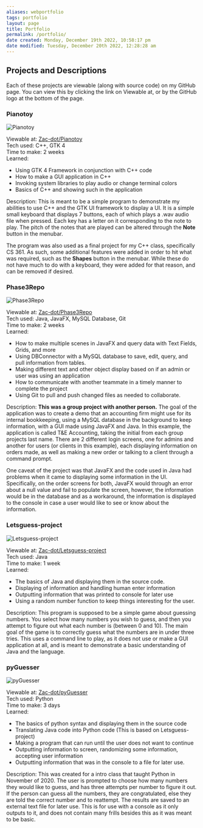 ```yaml
---
aliases: webportfolio
tags: portfolio
layout: page
title: Portfolio
permalink: /portfolio/
date created: Monday, December 19th 2022, 10:58:17 pm
date modified: Tuesday, December 20th 2022, 12:28:28 am
---
```


## Projects and Descriptions

Each of these projects are viewable (along with source code) on my GitHub page. You can view this by clicking the link on Viewable at, or by the GitHub logo at the bottom of the page.

### Pianotoy

![Pianotoy]({{site.baseurl}}/assets/images/pianotoy.jpg)

Viewable at: [Zac-dot/Pianotoy](https://github.com/Zac-dot/Pianotoy) <br>
Tech used: C++, GTK 4<br>
Time to make: 2 weeks<br>
Learned:
- Using GTK 4 Framework in conjunction with C++ code
- How to make a GUI application in C++
- Invoking system libraries to play audio or change terminal colors
- Basics of C++ and showing such in the application

Description: 
This is meant to be a simple program to demonstrate my abilities to use C++ and the GTK UI framework to display a UI. It is a simple small keyboard that displays 7 buttons, each of which plays a .wav audio file when pressed. Each key has a letter on it corresponding to the note to play. The pitch of the notes that are played can be altered through the **Note** button in the menubar.

The program was also used as a final project for my C++ class, specifically CS 361. As such, some additional features were added in order to hit what was required, such as the **Shapes** button in the menubar. While these do not have much to do with a keyboard, they were added for that reason, and can be removed if desired.

### Phase3Repo

![Phase3Repo]({{site.baseurl}}/assets/images/phase3repo.jpg)

Viewable at: [Zac-dot/Phase3Repo](https://github.com/Zac-dot/Phase3Repo) <br>
Tech used: Java, JavaFX, MySQL Database, Git<br>
Time to make: 2 weeks<br>
Learned:
- How to make multiple scenes in JavaFX and query data with Text Fields, Grids, and more
- Using DBConnector with a MySQL database to save, edit, query, and pull information from tables.
- Making different text and other object display based on if an admin or user was using an application
- How to communicate with another teammate in a timely manner to complete the project
- Using Git to pull and push changed files as needed to collaborate.

Description: **This was a group project with another person.** The goal of the application was to create a demo that an accounting firm might use for its internal bookkeeping, using a MySQL database in the background to keep information, with a GUI made using JavaFX and Java. In this example, the application is called T&E Accounting, taking the initial from each group projects last name. There are 2 different login screens, one for admins and another for users (or clients in this example), each displaying information on orders made, as well as making a new order or talking to a client through a command prompt.

One caveat of the project was that JavaFX and the code used in Java had problems when it came to displaying some information in the UI. Specifically, on the order screens for both, JavaFX would through an error about a null value and fail to populate the screen, however, the information would be in the database and as a workaround, the information is displayed to the console in case a user would like to see or know about the information.

### Letsguess-project

![Letsguess-project]({{site.baseurl}}/assets/images/letsguess.jpg)

Viewable at: [Zac-dot/Letsguess-project](github.com/Zac-dot/Letsguess-project) <br>
Tech used: Java<br>
Time to make: 1 week<br>
Learned:
- The basics of Java and displaying them in the source code.
- Displaying of information and handling human enter information
- Outputting information that was printed to console for later use
- Using a random number function to keep things interesting for the user.

Description:
This program is supposed to be a simple game about guessing numbers. You select how many numbers you wish to guess, and then you attempt to figure out what each number is (between 0 and 10). The main goal of the game is to correctly guess what the numbers are in under three tries. This uses a command line to play, as it does not use or make a GUI application at all, and is meant to demonstrate a basic understanding of Java and the language.

### pyGuesser

![pyGuesser]({{site.baseurl}}/assets/images/pyguesser.jpg)

Viewable at: [Zac-dot/pyGuesser](https://github.com/Zac-dot/pyGuesser) <br>
Tech used: Python<br>
Time to make: 3 days<br>
Learned:
- The basics of python syntax and displaying them in the source code
- Translating Java code into Python code (This is based on Letsguess-project)
- Making a program that can run until the user does not want to continue
- Outputting information to screen, randomizing some information, accepting user information
- Outputting information that was in the console to a file for later use.

Description:
This was created for a intro class that taught Python in November of 2020. The user is prompted to choose how many numbers they would like to guess, and has three attempts per number to figure it out. If the person can guess all the numbers, they are congratulated, else they are told the correct number and to reattempt. The results are saved to an external text file for later use. This is for use with a console as it only outputs to it, and does not contain many frills besides this as it was meant to be basic.
